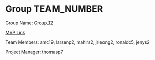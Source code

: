 # Group TEAM_NUMBER
Group Name: Group_12

[MVP Link](http://cs196.cs.illinois.edu)

Team Members: amc19, larsenp2, mahirs2, jrleong2, ronaldc5, jenys2

Project Manager: thomasp7
